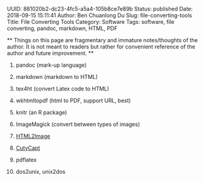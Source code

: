 UUID: 881020b2-dc23-4fc5-a5a4-105b8ce7e89b
Status: published
Date: 2018-09-15 15:11:41
Author: Ben Chuanlong Du
Slug: file-converting-tools
Title: File Converting Tools
Category: Software
Tags: software, file converting, pandoc, markdown, HTML, PDF

**
Things on this page are
fragmentary and immature notes/thoughts of the author.
It is not meant to readers
but rather for convenient reference of the author and future improvement.
**

1. pandoc (mark-up language)

2. markdown (markdown to HTML)

2. tex4ht (convert Latex code to HTML)

2. wkhtmltopdf (html to PDF, support URL, best)

2. knitr (an R package)

3. ImageMagick (convert between types of images)

4. [HTML2Image](http://www.guangmingsoft.net/htmlsnapshot/html2image.htm)

5. [CutyCapt](http://cutycapt.sourceforge.net/)

4. pdflatex

5. dos2unix, unix2dos